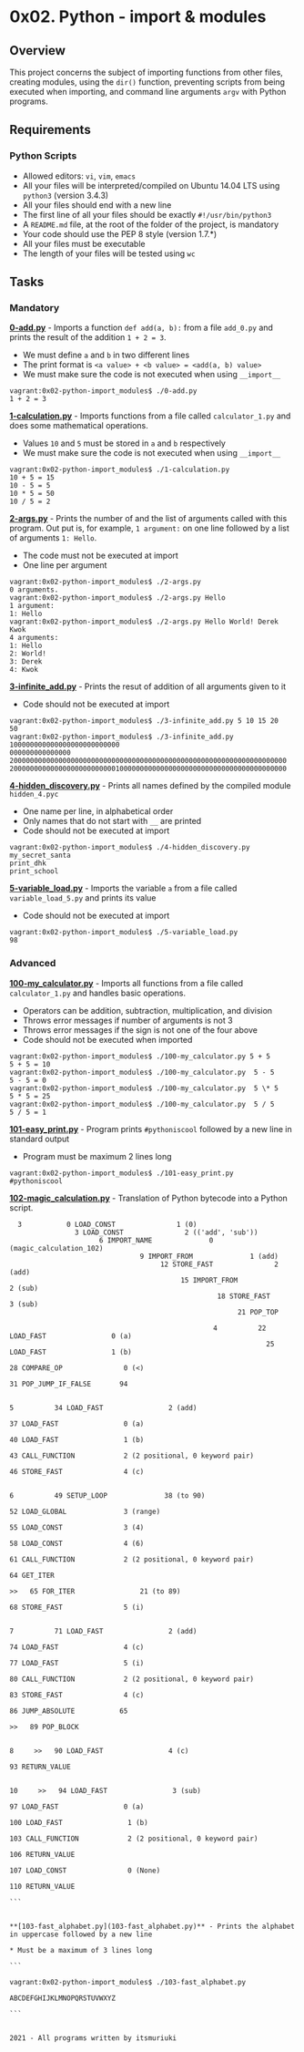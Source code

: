 # 0x02. Python - import & modules

## Overview
This project concerns the subject of importing functions from other files, creating modules, using the `dir()` function, preventing scripts from being executed when importing, and command line arguments `argv` with Python programs.

## Requirements
### Python Scripts
* Allowed editors: `vi`, `vim`, `emacs`
* All your files will be interpreted/compiled on Ubuntu 14.04 LTS using `python3` (version 3.4.3)
* All your files should end with a new line
* The first line of all your files should be exactly `#!/usr/bin/python3`
* A `README.md` file, at the root of the folder of the project, is mandatory
* Your code should use the PEP 8 style (version 1.7.*)
* All your files must be executable
* The length of your files will be tested using `wc`

## Tasks
### Mandatory
**[0-add.py](0-add.py)** - Imports a function `def add(a, b):` from a file `add_0.py` and prints the result of the addition `1 + 2 = 3`.
* We must define `a` and `b` in two different lines
* The print format is `<a value> + <b value> = <add(a, b) value>`
* We must make sure the code is not executed when using `__import__`
```
vagrant:0x02-python-import_modules$ ./0-add.py
1 + 2 = 3
```
**[1-calculation.py](1-calculation.py)** - Imports functions from a file called `calculator_1.py` and does some mathematical operations.
* Values `10` and `5` must be stored in `a` and `b` respectively
* We must make sure the code is not executed when using `__import__`
```
vagrant:0x02-python-import_modules$ ./1-calculation.py
10 + 5 = 15
10 - 5 = 5
10 * 5 = 50
10 / 5 = 2
```
**[2-args.py](2-args.py)** - Prints the number of and the list of arguments called with this program. Out put is, for example, `1 argument:` on one line followed by a list of arguments `1: Hello`.
* The code must not be executed at import
* One line per argument
```
vagrant:0x02-python-import_modules$ ./2-args.py
0 arguments.
vagrant:0x02-python-import_modules$ ./2-args.py Hello
1 argument:
1: Hello
vagrant:0x02-python-import_modules$ ./2-args.py Hello World! Derek Kwok
4 arguments:
1: Hello
2: World!
3: Derek
4: Kwok
```
**[3-infinite_add.py](3-infinite_add.py)** - Prints the resut of addition of all arguments given to it
* Code should not be executed at import
```
vagrant:0x02-python-import_modules$ ./3-infinite_add.py 5 10 15 20
50
vagrant:0x02-python-import_modules$ ./3-infinite_add.py  100000000000000000000000000
000000000000000 20000000000000000000000000000000000000000000000000000000000000000000
20000000000000000000000000100000000000000000000000000000000000000000
```
**[4-hidden_discovery.py](4-hidden_discovery.py)** - Prints all names defined by the compiled module `hidden_4.pyc`
* One name per line, in alphabetical order
* Only names that do not start with `__` are printed
* Code should not be executed at import
```
vagrant:0x02-python-import_modules$ ./4-hidden_discovery.py
my_secret_santa
print_dhk
print_school
```
**[5-variable_load.py](5-variable_load.py)** - Imports the variable `a` from a file called `variable_load_5.py` and prints its value
* Code should not be executed at import
```
vagrant:0x02-python-import_modules$ ./5-variable_load.py
98
```
### Advanced
**[100-my_calculator.py](100-my_calculator.py)** - Imports all functions from a file called `calculator_1.py` and handles basic operations.
* Operators can be addition, subtraction, multiplication, and division
* Throws error messages if number of arguments is not 3
* Throws error messages if the sign is not one of the four above
* Code should not be executed when imported
```
vagrant:0x02-python-import_modules$ ./100-my_calculator.py 5 + 5
5 + 5 = 10
vagrant:0x02-python-import_modules$ ./100-my_calculator.py  5 - 5
5 - 5 = 0
vagrant:0x02-python-import_modules$ ./100-my_calculator.py  5 \* 5
5 * 5 = 25
vagrant:0x02-python-import_modules$ ./100-my_calculator.py  5 / 5
5 / 5 = 1
```
**[101-easy_print.py](101-easy_print.py)** - Program prints `#pythoniscool` followed by a new line in standard output
* Program must be maximum 2 lines long
```
vagrant:0x02-python-import_modules$ ./101-easy_print.py
#pythoniscool
```
**[102-magic_calculation.py](102-magic_calculation.py)** - Translation of Python bytecode into a Python script.
```
  3           0 LOAD_CONST               1 (0)
                3 LOAD_CONST               2 (('add', 'sub'))
		              6 IMPORT_NAME              0 (magic_calculation_102)
			                    9 IMPORT_FROM              1 (add)
					                 12 STORE_FAST               2 (add)
							              15 IMPORT_FROM              2 (sub)
								                   18 STORE_FAST               3 (sub)
										                21 POP_TOP

												  4          22 LOAD_FAST                0 (a)
												               25 LOAD_FAST                1 (b)
													                    28 COMPARE_OP               0 (<)
															                 31 POP_JUMP_IF_FALSE       94

																	   5          34 LOAD_FAST                2 (add)
																	                37 LOAD_FAST                0 (a)
																			             40 LOAD_FAST                1 (b)
																				                  43 CALL_FUNCTION            2 (2 positional, 0 keyword pair)
																						               46 STORE_FAST               4 (c)

																							         6          49 SETUP_LOOP              38 (to 90)
																								              52 LOAD_GLOBAL              3 (range)
																									                   55 LOAD_CONST               3 (4)
																											                58 LOAD_CONST               4 (6)
																													             61 CALL_FUNCTION            2 (2 positional, 0 keyword pair)
																														                  64 GET_ITER
																																          >>   65 FOR_ITER                21 (to 89)
																																	               68 STORE_FAST               5 (i)

																																		         7          71 LOAD_FAST                2 (add)
																																			              74 LOAD_FAST                4 (c)
																																				                   77 LOAD_FAST                5 (i)
																																						                80 CALL_FUNCTION            2 (2 positional, 0 keyword pair)
																																								             83 STORE_FAST               4 (c)
																																									                  86 JUMP_ABSOLUTE           65
																																											          >>   89 POP_BLOCK

																																												    8     >>   90 LOAD_FAST                4 (c)
																																												                 93 RETURN_VALUE

																																														  10     >>   94 LOAD_FAST                3 (sub)
																																														               97 LOAD_FAST                0 (a)
																																															                   100 LOAD_FAST                1 (b)
																																																	               103 CALL_FUNCTION            2 (2 positional, 0 keyword pair)
																																																		                   106 RETURN_VALUE
																																																				               107 LOAD_CONST               0 (None)
																																																					                   110 RETURN_VALUE
																																																							   ```

																																																							   **[103-fast_alphabet.py](103-fast_alphabet.py)** - Prints the alphabet in uppercase followed by a new line
																																																							   * Must be a maximum of 3 lines long
																																																							   ```
																																																							   vagrant:0x02-python-import_modules$ ./103-fast_alphabet.py
																																																							   ABCDEFGHIJKLMNOPQRSTUVWXYZ
																																																							   ```

																																																							   2021 - All programs written by itsmuriuki